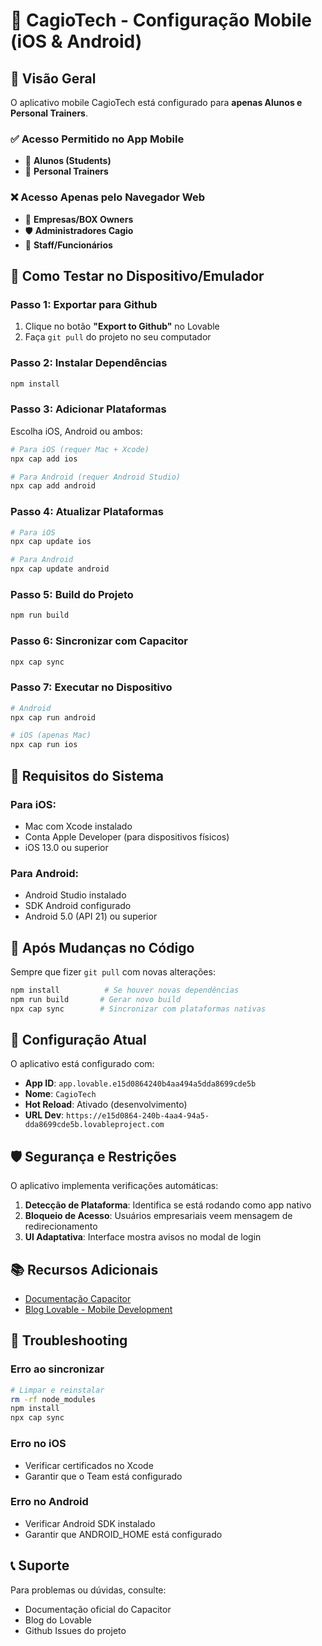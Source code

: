# 📱 CagioTech - Configuração Mobile (iOS & Android)

## 🎯 Visão Geral

O aplicativo mobile CagioTech está configurado para **apenas Alunos e Personal Trainers**.

### ✅ Acesso Permitido no App Mobile
- 👤 **Alunos (Students)**
- 💪 **Personal Trainers**

### ❌ Acesso Apenas pelo Navegador Web
- 🏢 **Empresas/BOX Owners**
- 🛡️ **Administradores Cagio**
- 👔 **Staff/Funcionários**

## 🚀 Como Testar no Dispositivo/Emulador

### Passo 1: Exportar para Github
1. Clique no botão **"Export to Github"** no Lovable
2. Faça `git pull` do projeto no seu computador

### Passo 2: Instalar Dependências
```bash
npm install
```

### Passo 3: Adicionar Plataformas
Escolha iOS, Android ou ambos:

```bash
# Para iOS (requer Mac + Xcode)
npx cap add ios

# Para Android (requer Android Studio)
npx cap add android
```

### Passo 4: Atualizar Plataformas
```bash
# Para iOS
npx cap update ios

# Para Android
npx cap update android
```

### Passo 5: Build do Projeto
```bash
npm run build
```

### Passo 6: Sincronizar com Capacitor
```bash
npx cap sync
```

### Passo 7: Executar no Dispositivo
```bash
# Android
npx cap run android

# iOS (apenas Mac)
npx cap run ios
```

## 📝 Requisitos do Sistema

### Para iOS:
- Mac com Xcode instalado
- Conta Apple Developer (para dispositivos físicos)
- iOS 13.0 ou superior

### Para Android:
- Android Studio instalado
- SDK Android configurado
- Android 5.0 (API 21) ou superior

## 🔄 Após Mudanças no Código

Sempre que fizer `git pull` com novas alterações:

```bash
npm install          # Se houver novas dependências
npm run build       # Gerar novo build
npx cap sync        # Sincronizar com plataformas nativas
```

## 🎨 Configuração Atual

O aplicativo está configurado com:

- **App ID**: `app.lovable.e15d0864240b4aa494a5dda8699cde5b`
- **Nome**: `CagioTech`
- **Hot Reload**: Ativado (desenvolvimento)
- **URL Dev**: `https://e15d0864-240b-4aa4-94a5-dda8699cde5b.lovableproject.com`

## 🛡️ Segurança e Restrições

O aplicativo implementa verificações automáticas:

1. **Detecção de Plataforma**: Identifica se está rodando como app nativo
2. **Bloqueio de Acesso**: Usuários empresariais veem mensagem de redirecionamento
3. **UI Adaptativa**: Interface mostra avisos no modal de login

## 📚 Recursos Adicionais

- [Documentação Capacitor](https://capacitorjs.com/docs)
- [Blog Lovable - Mobile Development](https://lovable.dev/blogs/TODO)

## 🐛 Troubleshooting

### Erro ao sincronizar
```bash
# Limpar e reinstalar
rm -rf node_modules
npm install
npx cap sync
```

### Erro no iOS
- Verificar certificados no Xcode
- Garantir que o Team está configurado

### Erro no Android
- Verificar Android SDK instalado
- Garantir que ANDROID_HOME está configurado

## 📞 Suporte

Para problemas ou dúvidas, consulte:
- Documentação oficial do Capacitor
- Blog do Lovable
- Github Issues do projeto
